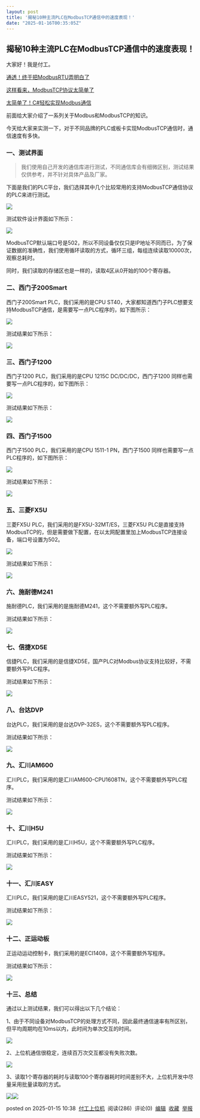 ```yaml
---
layout: post
title: '揭秘10种主流PLC在ModbusTCP通信中的速度表现！'
date: "2025-01-16T00:35:05Z"
---
```

揭秘10种主流PLC在ModbusTCP通信中的速度表现！
-----------------------------

大家好！我是付工。

[通透！终于把ModbusRTU弄明白了](https://link.zhihu.com/?target=https%3A//mp.weixin.qq.com/s%3F__biz%3DMzkzMzE5Nzk1MA%3D%3D%26mid%3D2247485271%26idx%3D1%26sn%3Db87e237fddadd1705221151d75517e7b%26scene%3D21%23wechat_redirect)

[这样看来，ModbusTCP协议太简单了](https://link.zhihu.com/?target=https%3A//mp.weixin.qq.com/s%3F__biz%3DMzkzMzE5Nzk1MA%3D%3D%26mid%3D2247485633%26idx%3D1%26sn%3D5c6d6d50e6be4b025b28e2d34c770557%26scene%3D21%23wechat_redirect)

[太简单了！C#轻松实现Modbus通信](https://link.zhihu.com/?target=https%3A//mp.weixin.qq.com/s%3F__biz%3DMzkzMzE5Nzk1MA%3D%3D%26mid%3D2247485649%26idx%3D1%26sn%3D3f96c21f53b040ca3210a28b23662eb7%26scene%3D21%23wechat_redirect)

前面给大家介绍了一系列关于Modbus和ModbusTCP的知识。

今天给大家来实测一下，对于不同品牌的PLC或板卡实现ModbusTCP通信时，通信速度有多快。

### 一、测试界面

> 我们使用自己开发的通信库进行测试，不同通信库会有细微区别，测试结果仅供参考，并不针对具体产品及厂家。

下面是我们的PLC平台，我们选择其中几个比较常用的支持ModbusTCP通信协议的PLC来进行测试。

![](https://pica.zhimg.com/80/v2-251bbb9a9910a652e211647e0b5e6b9c_720w.webp)

测试软件设计界面如下所示：

![](https://pic4.zhimg.com/80/v2-32a2ffde6344b2860c7c3b1bcb11aea1_720w.webp)

ModbusTCP默认端口号是502，所以不同设备仅仅只是IP地址不同而已，为了保证数据的准确性，我们使用循环读取的方式，循环三组，每组连续读取10000次，观察总耗时。

同时，我们读取的存储区也是一样的，读取4区从0开始的100个寄存器。

### 二、西门子200Smart

西门子200Smart PLC，我们采用的是CPU ST40，大家都知道西门子PLC想要支持ModbusTCP通信，是需要写一点PLC程序的，如下图所示：

![](https://pic3.zhimg.com/80/v2-122b4649a4fe770675444636d60c4034_720w.webp)

测试结果如下所示：

![](https://pic2.zhimg.com/80/v2-58c9f09ff0ebfb36d84be781427666cd_720w.webp)

### 三、西门子1200

西门子1200 PLC，我们采用的是CPU 1215C DC/DC/DC，西门子1200 同样也需要写一点PLC程序的，如下图所示：

![](https://pic2.zhimg.com/80/v2-4e7816de0fcca77324a949ee078eaf1f_720w.webp)

测试结果如下所示：

![](https://pic4.zhimg.com/80/v2-287f53d14496c05cb01be865c9517a4b_720w.webp)

### 四、西门子1500

西门子1500 PLC，我们采用的是CPU 1511-1 PN，西门子1500 同样也需要写一点PLC程序的，如下图所示：

![](https://pic4.zhimg.com/80/v2-1784b738493e05bb8d8ae6a4106d4f49_720w.webp)

测试结果如下所示：

![](https://pica.zhimg.com/80/v2-65c5dd31208fc5e9f9eebee6f5fad740_720w.webp)

### 五、三菱FX5U

三菱FX5U PLC，我们采用的是FX5U-32MT/ES，三菱FX5U PLC是直接支持ModbusTCP的，但是需要做下配置，在以太网配置里加上ModbusTCP连接设备，端口号设置为502。

![](https://picx.zhimg.com/80/v2-c5dcf4a1a7210170231387c222a9d505_720w.webp)

测试结果如下所示：

![](https://picx.zhimg.com/80/v2-0f3b410bf59c39b16243fb6991580681_720w.webp)

### 六、施耐德M241

施耐德PLC，我们采用的是施耐德M241，这个不需要额外写PLC程序。

测试结果如下所示：

![](https://pica.zhimg.com/80/v2-94b1de2120be36e09fe9f758cdbcdca8_720w.webp)

### 七、信捷XD5E

信捷PLC，我们采用的是信捷XD5E，国产PLC对Modbus协议支持比较好，不需要额外写PLC程序。

测试结果如下所示：

![](https://pic4.zhimg.com/80/v2-26a52c42fa1de7a64e1fcacc74739021_720w.webp)

### 八、台达DVP

台达PLC，我们采用的是台达DVP-32ES，这个不需要额外写PLC程序。

测试结果如下所示：

![](https://pic3.zhimg.com/80/v2-954bba72cf36467bcaa8a4ff3820eb3a_720w.webp)

### 九、汇川AM600

汇川PLC，我们采用的是汇川AM600-CPU1608TN，这个不需要额外写PLC程序。

测试结果如下所示：

![](https://pic4.zhimg.com/80/v2-044bf2a93f5ee21bbad6e9a0909315f3_720w.webp)

### 十、汇川H5U

汇川PLC，我们采用的是汇川H5U，这个不需要额外写PLC程序。

测试结果如下所示：

![](https://pic4.zhimg.com/80/v2-d28197380a28e6c36c7ccccde527fc35_720w.webp)

### 十一、汇川EASY

汇川PLC，我们采用的是汇川EASY521，这个不需要额外写PLC程序。

测试结果如下所示：

![](https://pic3.zhimg.com/80/v2-cf69b0061604ce46d7b8a14ff47e23dc_720w.webp)

### 十二、正运动板

正运动运动控制卡，我们采用的是ECI1408，这个不需要额外写程序。

测试结果如下所示：

![](https://picx.zhimg.com/80/v2-f41293c2e69729410d9e7d6d14dfec93_720w.webp)

### 十三、总结

通过以上测试结果，我们可以得出以下几个结论：

1、由于不同设备对ModbusTCP的处理方式不同，因此最终通信速率有所区别，但平均周期均在10ms以内，此时间为单次交互的时间。

![](https://pic1.zhimg.com/80/v2-8142d4d9483495e8b6729a0170119902_720w.webp)

2、上位机通信很稳定，连续百万次交互都没有失败次数。

![](https://pic4.zhimg.com/80/v2-607e2c0a29e5d7c8753c75120734e6b7_720w.webp)

3、读取1个寄存器的耗时与读取100个寄存器耗时时间差别不大，上位机开发中尽量采用批量读取的方式。

![](https://pic4.zhimg.com/80/v2-44dadb53d019eeb2b7a7c83942a532e9_720w.webp)![](https://pic1.zhimg.com/80/v2-5764886079f969b6a4a5bf840a927492_720w.webp)

posted on 2025-01-15 10:38  [付工上位机](https://www.cnblogs.com/xbdedu)  阅读(286)  评论(0)  [编辑](https://i.cnblogs.com/EditPosts.aspx?postid=18672529)  [收藏](javascript:void\(0\))  [举报](javascript:void\(0\))